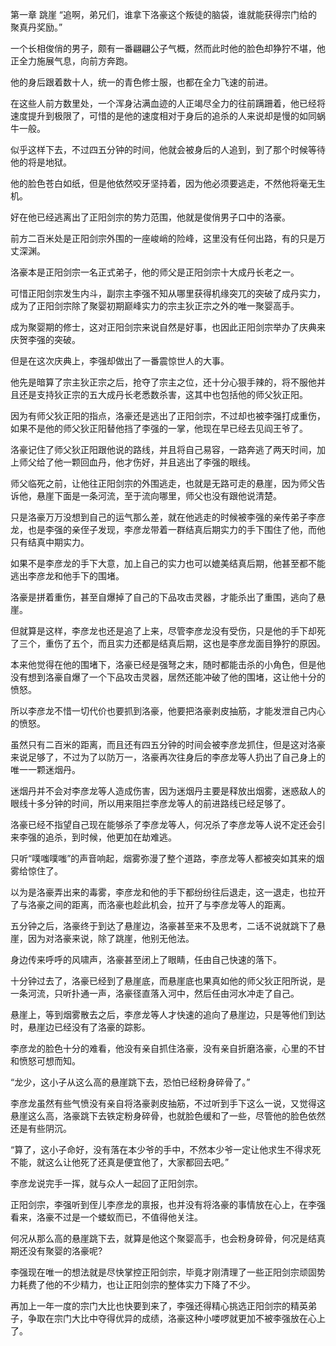 第一章                                 跳崖
“追啊，弟兄们，谁拿下洛豪这个叛徒的脑袋，谁就能获得宗门给的聚真丹奖励。”

一个长相俊俏的男子，颇有一番翩翩公子气概，然而此时他的脸色却狰狞不堪，他正全力施展气息，向前方奔跑。

他的身后跟着数十人，统一的青色修士服，也都在全力飞速的前进。

在这些人前方数里处，一个浑身沾满血迹的人正竭尽全力的往前蹒跚着，他已经将速度提升到极限了，可惜的是他的速度相对于身后的追杀的人来说却是慢的如同蜗牛一般。

似乎这样下去，不过四五分钟的时间，他就会被身后的人追到，到了那个时候等待他的将是地狱。

他的脸色苍白如纸，但是他依然咬牙坚持着，因为他必须要逃走，不然他将毫无生机。

好在他已经逃离出了正阳剑宗的势力范围，他就是俊俏男子口中的洛豪。

前方二百米处是正阳剑宗外围的一座峻峭的险峰，这里没有任何出路，有的只是万丈深渊。

洛豪本是正阳剑宗一名正式弟子，他的师父是正阳剑宗十大成丹长老之一。

可惜正阳剑宗发生内斗，副宗主李强不知从哪里获得机缘突兀的突破了成丹实力，成为了正阳剑宗除了聚婴初期巅峰实力的宗主狄正宗之外的唯一聚婴高手。

成为聚婴期的修士，这对正阳剑宗来说自然是好事，也因此正阳剑宗举办了庆典来庆贺李强的突破。

但是在这次庆典上，李强却做出了一番震惊世人的大事。

他先是暗算了宗主狄正宗之后，抢夺了宗主之位，还十分心狠手辣的，将不服他并且还是支持狄正宗的五大成丹长老悉数杀害，这其中也包括他的师父狄正阳。

因为有师父狄正阳的指点，洛豪还是逃出了正阳剑宗，不过却也被李强打成重伤，如果不是他的师父狄正阳替他挡了李强的一掌，他现在早已经去见阎王爷了。

洛豪记住了师父狄正阳跟他说的路线，并且将自己易容，一路奔逃了两天时间，加上师父给了他一颗回血丹，他才伤好，并且逃出了李强的眼线。

师父临死之前，让他往正阳剑宗的外围逃走，也就是无路可走的悬崖，因为师父告诉他，悬崖下面是一条河流，至于流向哪里，师父也没有跟他说清楚。

只是洛豪万万没想到自己的运气那么差，就在他逃走的时候被李强的亲传弟子李彦龙，也是李强的亲侄子发现，李彦龙带着一群结真后期实力的手下围住了他，而他只有结真中期实力。

如果不是李彦龙的手下大意，加上自己的实力也可以媲美结真后期，他甚至都不能逃出李彦龙和他手下的围堵。

洛豪是拼着重伤，甚至自爆掉了自己的下品攻击灵器，才能杀出了重围，逃向了悬崖。

但就算是这样，李彦龙也还是追了上来，尽管李彦龙没有受伤，只是他的手下却死了三个，重伤了五个，而且实力还都是结真后期，这也是李彦龙面目狰狞的原因。

本来他觉得在他的围堵下，洛豪已经是强弩之末，随时都能击杀的小角色，但是他没有想到洛豪自爆了一个下品攻击灵器，居然还能冲破了他的围堵，这让他十分的愤怒。

所以李彦龙不惜一切代价也要抓到洛豪，他要把洛豪剥皮抽筋，才能发泄自己内心的愤怒。

虽然只有二百米的距离，而且还有四五分钟的时间会被李彦龙抓住，但是这对洛豪来说足够了，不过为了以防万一，洛豪再次往身后的李彦龙等人扔出了自己身上的唯一一颗迷烟丹。

迷烟丹并不会对李彦龙等人造成伤害，因为迷烟丹主要是释放出烟雾，迷惑敌人的眼线十多分钟的时间，所以用来阻拦李彦龙等人的前进路线已经足够了。

洛豪已经不指望自己现在能够杀了李彦龙等人，何况杀了李彦龙等人说不定还会引来李强的追杀，到时候，他更加在劫难逃。

只听“噗嗤噗嗤”的声音响起，烟雾弥漫了整个道路，李彦龙等人都被突如其来的烟雾给惊住了。

以为是洛豪弄出来的毒雾，李彦龙和他的手下都纷纷往后退走，这一退走，也拉开了与洛豪之间的距离，而洛豪也趁此机会，拉开了与李彦龙等人的距离。

五分钟之后，洛豪终于到达了悬崖边，洛豪甚至来不及思考，二话不说就跳下了悬崖，因为对洛豪来说，除了跳崖，他别无他法。

身边传来呼呼的风啸声，洛豪甚至闭上了眼睛，任由自己快速的落下。

十分钟过去了，洛豪已经到了悬崖底，而悬崖底也果真如他的师父狄正阳所说，是一条河流，只听扑通一声，洛豪径直落入河中，然后任由河水冲走了自己。

悬崖上，等到烟雾散去之后，李彦龙等人才快速的追向了悬崖边，只是等他们到达时，悬崖边已经没有了洛豪的踪影。

李彦龙的脸色十分的难看，他没有亲自抓住洛豪，没有亲自折磨洛豪，心里的不甘和愤怒可想而知。

“龙少，这小子从这么高的悬崖跳下去，恐怕已经粉身碎骨了。”

李彦龙虽然有些气愤没有亲自将洛豪剥皮抽筋，不过听到手下这么一说，又觉得这悬崖这么高，洛豪跳下去铁定粉身碎骨，也就脸色缓和了一些，尽管他的脸色依然还是有些阴沉。

“算了，这小子命好，没有落在本少爷的手中，不然本少爷一定让他求生不得求死不能，就这么让他死了还真是便宜他了，大家都回去吧。”

李彦龙说完手一挥，就与众人一起回了正阳剑宗。

正阳剑宗，李强听到侄儿李彦龙的禀报，也并没有将洛豪的事情放在心上，在李强看来，洛豪不过是一个蝼蚁而已，不值得他关注。

何况从那么高的悬崖跳下去，就算是他这个聚婴高手，也会粉身碎骨，何况是结真期还没有聚婴的洛豪呢?

李强现在唯一的想法就是尽快掌控正阳剑宗，毕竟才刚清理了一些正阳剑宗顽固势力耗费了他的不少精力，也让正阳剑宗的整体实力下降了不少。

再加上一年一度的宗门大比也快要到来了，李强还得精心挑选正阳剑宗的精英弟子，争取在宗门大比中夺得优异的成绩，洛豪这种小喽啰就更加不被李强放在心上了。
